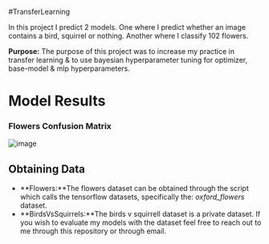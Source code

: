#TransferLearning

In this project I predict 2 models. One where I predict whether an image contains a bird, squirrel or nothing. Another where I classify 102 flowers.

**Purpose:** The purpose of this project was to increase my practice in transfer learning & to use bayesian hyperparameter tuning for optimizer, base-model & mlp hyperparameters.

# Model Results
### Flowers Confusion Matrix
![image](https://github.com/Charles-Gormley/TransferLearning/assets/76138796/48be6054-ebae-4251-8889-f27f4a3868d8)


## Obtaining Data
* **Flowers:**The flowers dataset can be obtained through the script which calls the tensorflow datasets, specifically the: *oxford_flowers* dataset. 
* **BirdsVsSquirrels:**The birds v squirrell dataset is a private dataset. If you wish to evaluate my models with the dataset feel free to reach out to me through this repository or through email.
